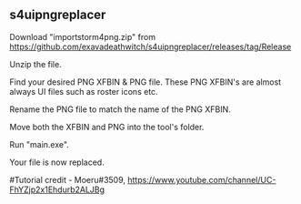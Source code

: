 ## s4uipngreplacer

Download "importstorm4png.zip" from https://github.com/exavadeathwitch/s4uipngreplacer/releases/tag/Release

Unzip the file.

Find your desired PNG XFBIN & PNG file. These PNG XFBIN's are almost always UI files such as roster icons etc.

Rename the PNG file to match the name of the PNG XFBIN.

Move both the XFBIN and PNG into the tool's folder.

Run "main.exe".

Your file is now replaced.

#Tutorial credit - Moeru#3509, https://www.youtube.com/channel/UC-FhYZjp2x1Ehdurb2ALJBg
